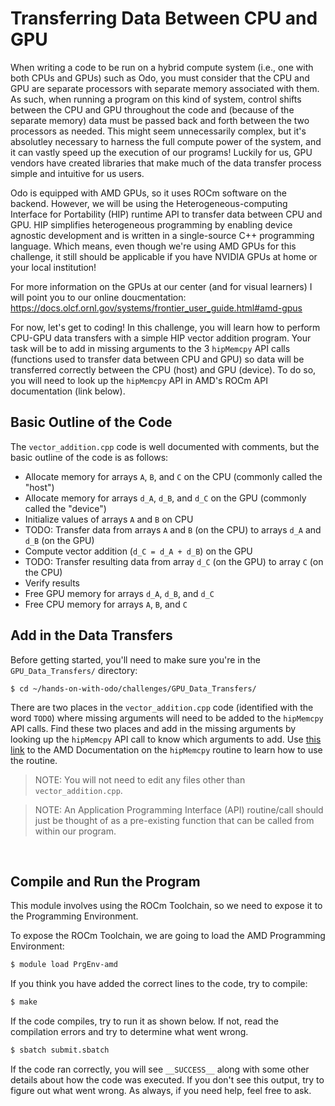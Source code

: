 # Transferring Data Between CPU and GPU

When writing a code to be run on a hybrid compute system (i.e., one with both CPUs and GPUs) such as Odo, you must consider that the CPU and GPU are separate processors with separate memory associated with them. As such, when running a program on this kind of system, control shifts between the CPU and GPU throughout the code and (because of the separate memory) data must be passed back and forth between the two processors as needed.
This might seem unnecessarily complex, but it's absolutley necessary to harness the full compute power of the system, and it can vastly speed up the execution of our programs! Luckily for us, GPU vendors have created libraries that make much of the data transfer process simple and intuitive for us users. 

Odo is equipped with AMD GPUs, so it uses ROCm software on the backend. However, we will be using the Heterogeneous-computing Interface for Portability (HIP) runtime API to transfer data between CPU and GPU. HIP simplifies heterogeneous programming by enabling device agnostic development and is written in a single-source C++ programming language. Which means, even though we're using AMD GPUs for this challenge, it still should be applicable if you have NVIDIA GPUs at home or your local institution!

For more information on the GPUs at our center (and for visual learners) I will point you to our online doucmentation:
https://docs.olcf.ornl.gov/systems/frontier_user_guide.html#amd-gpus

For now, let's get to coding! In this challenge, you will learn how to perform CPU-GPU data transfers with a simple HIP vector addition program. Your task will be to add in missing arguments to the 3 `hipMemcpy` API calls (functions used to transfer data between CPU and GPU) so data will be transferred correctly between the CPU (host) and GPU (device). To do so, you will need to look up the `hipMemcpy` API in AMD's ROCm API documentation (link below). 

## Basic Outline of the Code

The `vector_addition.cpp` code is well documented with comments, but the basic outline of the code is as follows:

* Allocate memory for arrays `A`,  `B`, and `C` on the CPU (commonly called the "host")
* Allocate memory for arrays `d_A`, `d_B`, and `d_C` on the GPU (commonly called the "device")
* Initialize values of arrays `A` and `B` on CPU
* TODO: Transfer data from arrays `A` and `B` (on the CPU) to arrays `d_A` and `d_B` (on the GPU)
* Compute vector addition (`d_C = d_A + d_B`) on the GPU
* TODO: Transfer resulting data from array `d_C` (on the GPU) to array `C` (on the CPU)
* Verify results
* Free GPU memory for arrays `d_A`, `d_B`, and `d_C`
* Free CPU memory for arrays `A`, `B`, and `C`

## Add in the Data Transfers

Before getting started, you'll need to make sure you're in the `GPU_Data_Transfers/` directory:

```
$ cd ~/hands-on-with-odo/challenges/GPU_Data_Transfers/
```

There are two places in the `vector_addition.cpp` code (identified with the word `TODO`) where missing arguments will need to be added to the `hipMemcpy` API calls. Find these two places and add in the missing arguments by looking up the `hipMemcpy` API call to know which arguments to add. Use [this link](https://rocm.docs.amd.com/projects/HIP/en/docs-develop/reference/hip_runtime_api/modules/memory_management.html#_CPPv49hipMemcpyPvPKv6size_t13hipMemcpyKind) to the AMD Documentation on the `hipMemcpy` routine to learn how to use the routine.

> NOTE: You will not need to edit any files other than `vector_addition.cpp`.

> NOTE: An Application Programming Interface (API) routine/call should just be thought of as a pre-existing function that can be called from within our program.

&nbsp;

## Compile and Run the Program

This module involves using the ROCm Toolchain, so we need to expose it to the Programming Environment.

To expose the ROCm Toolchain, we are going to load the AMD Programming Environment:
```bash
$ module load PrgEnv-amd
``` 

If you think you have added the correct lines to the code, try to compile:

```bash
$ make
```

If the code compiles, try to run it as shown below. If not, read the compilation errors and try to determine what went wrong.

```bash
$ sbatch submit.sbatch
```

If the code ran correctly, you will see `__SUCCESS__` along with some other details about how the code was executed. If you don't see this output, try to figure out what went wrong. As always, if you need help, feel free to ask.
